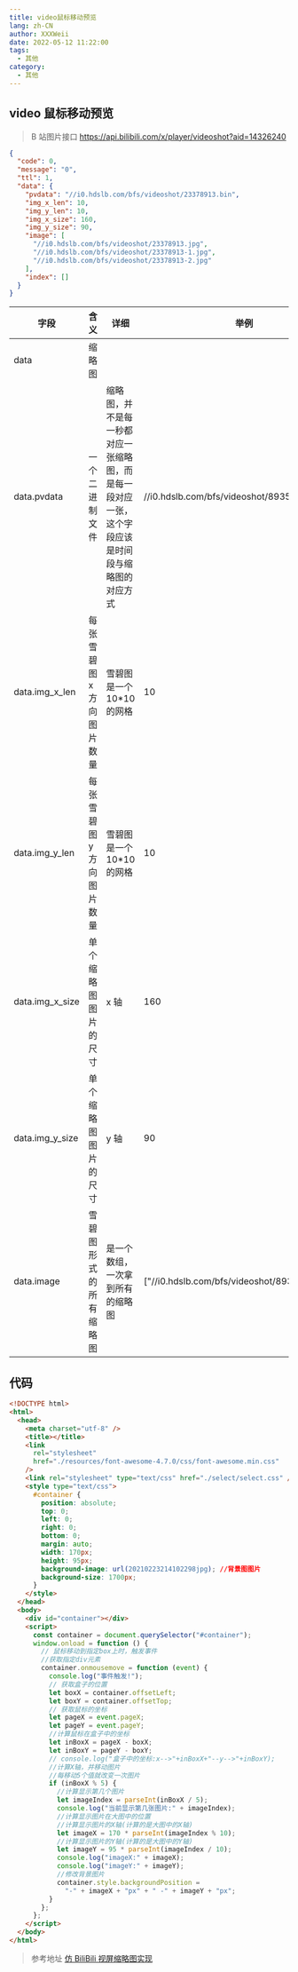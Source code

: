 ```yaml
---
title: video鼠标移动预览
lang: zh-CN
author: XXXWeii
date: 2022-05-12 11:22:00
tags:
  - 其他
category:
  - 其他
---
```


## video 鼠标移动预览

> B 站图片接口
> https://api.bilibili.com/x/player/videoshot?aid=14326240

```json
{
  "code": 0,
  "message": "0",
  "ttl": 1,
  "data": {
    "pvdata": "//i0.hdslb.com/bfs/videoshot/23378913.bin",
    "img_x_len": 10,
    "img_y_len": 10,
    "img_x_size": 160,
    "img_y_size": 90,
    "image": [
      "//i0.hdslb.com/bfs/videoshot/23378913.jpg",
      "//i0.hdslb.com/bfs/videoshot/23378913-1.jpg",
      "//i0.hdslb.com/bfs/videoshot/23378913-2.jpg"
    ],
    "index": []
  }
}
```

| 字段            | 含义                      | 详细                                                                                             | 举例                                          |
| --------------- | ------------------------- | ------------------------------------------------------------------------------------------------ | --------------------------------------------- |
| data            | 缩略图                    |                                                                                                  |                                               |
| data.pvdata     | 一个二进制文件            | 缩略图，并不是每一秒都对应一张缩略图，而是每一段对应一张，这个字段应该是时间段与缩略图的对应方式 | //i0.hdslb.com/bfs/videoshot/89359010.bin     |
| data.img_x_len  | 每张雪碧图 x 方向图片数量 | 雪碧图是一个 10\*10 的网格                                                                       | 10                                            |
| data.img_y_len  | 每张雪碧图 y 方向图片数量 | 雪碧图是一个 10\*10 的网格                                                                       | 10                                            |
| data.img_x_size | 单个缩略图图片的尺寸      | x 轴                                                                                             | 160                                           |
| data.img_y_size | 单个缩略图图片的尺寸      | y 轴                                                                                             | 90                                            |
| data.image      | 雪碧图形式的所有缩略图    | 是一个数组，一次拿到所有的缩略图                                                                 | ["//i0.hdslb.com/bfs/videoshot/89359010.jpg"] |

## 代码

```html
<!DOCTYPE html>
<html>
  <head>
    <meta charset="utf-8" />
    <title></title>
    <link
      rel="stylesheet"
      href="./resources/font-awesome-4.7.0/css/font-awesome.min.css"
    />
    <link rel="stylesheet" type="text/css" href="./select/select.css" />
    <style type="text/css">
      #container {
        position: absolute;
        top: 0;
        left: 0;
        right: 0;
        bottom: 0;
        margin: auto;
        width: 170px;
        height: 95px;
        background-image: url(20210223214102298jpg); //背景图图片
        background-size: 1700px;
      }
    </style>
  </head>
  <body>
    <div id="container"></div>
    <script>
      const container = document.querySelector("#container");
      window.onload = function () {
        // 鼠标移动到指定box上时，触发事件
        //获取指定div元素
        container.onmousemove = function (event) {
          console.log("事件触发!");
          // 获取盒子的位置
          let boxX = container.offsetLeft;
          let boxY = container.offsetTop;
          // 获取鼠标的坐标
          let pageX = event.pageX;
          let pageY = event.pageY;
          //计算鼠标在盒子中的坐标
          let inBoxX = pageX - boxX;
          let inBoxY = pageY - boxY;
          // console.log("盒子中的坐标:x-->"+inBoxX+"--y-->"+inBoxY);
          //计算X轴，并移动图片
          //每移动5个值就改变一次图片
          if (inBoxX % 5) {
            //计算显示第几个图片
            let imageIndex = parseInt(inBoxX / 5);
            console.log("当前显示第几张图片:" + imageIndex);
            //计算显示图片在大图中的位置
            //计算显示图片的X轴(计算的是大图中的X轴)
            let imageX = 170 * parseInt(imageIndex % 10);
            //计算显示图片的Y轴(计算的是大图中的Y轴)
            let imageY = 95 * parseInt(imageIndex / 10);
            console.log("imageX:" + imageX);
            console.log("imageY:" + imageY);
            //修改背景图片
            container.style.backgroundPosition =
              "-" + imageX + "px" + " -" + imageY + "px";
          }
        };
      };
    </script>
  </body>
</html>
```

> 参考地址
> [仿 BiliBili 视屏缩略图实现](https://blog.csdn.net/Mr_FenKuan/article/details/114003333?spm=1001.2101.3001.6650.7&utm_medium=distribute.pc_relevant.none-task-blog-2%7Edefault%7EBlogCommendFromBaidu%7ERate-7-114003333-blog-90724799.topblog&depth_1-utm_source=distribute.pc_relevant.none-task-blog-2%7Edefault%7EBlogCommendFromBaidu%7ERate-7-114003333-blog-90724799.topblog&utm_relevant_index=12)

